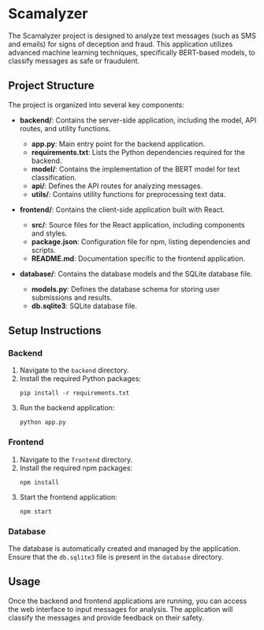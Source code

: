 # Scamalyzer

The Scamalyzer project is designed to analyze text messages (such as SMS and emails) for signs of deception and fraud. This application utilizes advanced machine learning techniques, specifically BERT-based models, to classify messages as safe or fraudulent.

## Project Structure

The project is organized into several key components:

- **backend/**: Contains the server-side application, including the model, API routes, and utility functions.
  - **app.py**: Main entry point for the backend application.
  - **requirements.txt**: Lists the Python dependencies required for the backend.
  - **model/**: Contains the implementation of the BERT model for text classification.
  - **api/**: Defines the API routes for analyzing messages.
  - **utils/**: Contains utility functions for preprocessing text data.

- **frontend/**: Contains the client-side application built with React.
  - **src/**: Source files for the React application, including components and styles.
  - **package.json**: Configuration file for npm, listing dependencies and scripts.
  - **README.md**: Documentation specific to the frontend application.

- **database/**: Contains the database models and the SQLite database file.
  - **models.py**: Defines the database schema for storing user submissions and results.
  - **db.sqlite3**: SQLite database file.

## Setup Instructions

### Backend

1. Navigate to the `backend` directory.
2. Install the required Python packages:
   ```
   pip install -r requirements.txt
   ```
3. Run the backend application:
   ```
   python app.py
   ```

### Frontend

1. Navigate to the `frontend` directory.
2. Install the required npm packages:
   ```
   npm install
   ```
3. Start the frontend application:
   ```
   npm start
   ```

### Database

The database is automatically created and managed by the application. Ensure that the `db.sqlite3` file is present in the `database` directory.

## Usage

Once the backend and frontend applications are running, you can access the web interface to input messages for analysis. The application will classify the messages and provide feedback on their safety.
